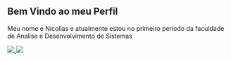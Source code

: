 ## Bem Vindo ao meu Perfil
Meu nome e Nicollas e atualmente estou no primeiro periodo da faculdade de Analise e Desenvolvimento de Sistemas
<div>
  <a href="https://github.com/nicollasprado/nicollasprado">
    <picture>
      <source
      srcset="https://github-readme-stats.vercel.app/api?username=nicollasprado&show_icons=true&theme=midnight-purple"
      media="(prefers-color-scheme: dark)"
      />
      <source
      srcset="https://github-readme-stats.vercel.app/api?username=nicollasprado&show_icons=true&theme=buefy"
        media="(prefers-color-scheme: light)"
      />
      <img src="https://github-readme-stats.vercel.app/api?username=nicollasprado&show_icons=true&theme=midnight-purple">
    </picture>
    <picture>
      <source
      srcset="https://github-readme-stats.vercel.app/api/top-langs/?username=anuraghazra&layout=donut&theme=midnight-purple"
      media="(prefers-color-scheme: dark)"
      />
      <source
      srcset="https://github-readme-stats.vercel.app/api/top-langs/?username=anuraghazra&layout=donut&theme=buefy"
        media="(prefers-color-scheme: light)"
      />
      <img src="https://github-readme-stats.vercel.app/api/top-langs/?username=anuraghazra&layout=donut&theme=midnight-purple">
    </picture>
</div>



